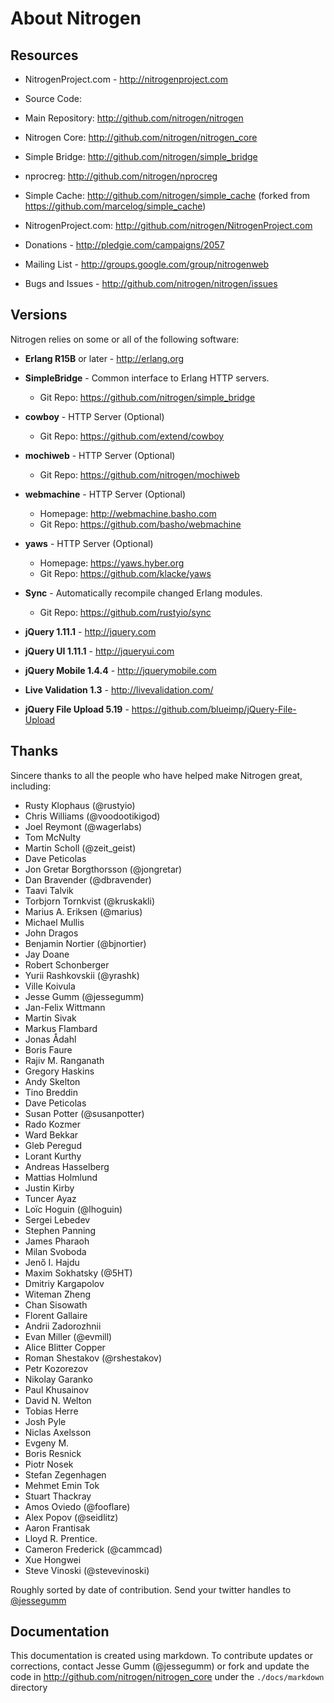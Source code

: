 
# About Nitrogen

## Resources

 *  NitrogenProject.com - http://nitrogenproject.com

 *  Source Code:
 *  Main Repository: http://github.com/nitrogen/nitrogen
 *  Nitrogen Core: http://github.com/nitrogen/nitrogen_core
 *  Simple Bridge: http://github.com/nitrogen/simple_bridge
 *  nprocreg: http://github.com/nitrogen/nprocreg
 *  Simple Cache: http://github.com/nitrogen/simple_cache (forked from
      https://github.com/marcelog/simple_cache)
 *  NitrogenProject.com: http://github.com/nitrogen/NitrogenProject.com

 *  Donations - http://pledgie.com/campaigns/2057

 *  Mailing List - http://groups.google.com/group/nitrogenweb
  
 *  Bugs and Issues - http://github.com/nitrogen/nitrogen/issues

## Versions

  Nitrogen relies on some or all of the following software:

 *  **Erlang R15B** or later - http://erlang.org

 *  **SimpleBridge** - Common interface to Erlang HTTP servers.
    - Git Repo: https://github.com/nitrogen/simple_bridge

 *  **cowboy** - HTTP Server (Optional)
    - Git Repo: https://github.com/extend/cowboy

 *  **mochiweb** - HTTP Server (Optional)
    - Git Repo: https://github.com/nitrogen/mochiweb

 *  **webmachine** - HTTP Server (Optional)
    - Homepage: http://webmachine.basho.com 
    - Git Repo: https://github.com/basho/webmachine

 *  **yaws** - HTTP Server (Optional)
    - Homepage: https://yaws.hyber.org
    - Git Repo: https://github.com/klacke/yaws 

 *  **Sync** - Automatically recompile changed Erlang modules.
    - Git Repo: https://github.com/rustyio/sync

 *  **jQuery 1.11.1** - http://jquery.com

 *  **jQuery UI 1.11.1** - http://jqueryui.com

 *  **jQuery Mobile 1.4.4** - http://jquerymobile.com

 *  **Live Validation 1.3** - http://livevalidation.com/

 *  **jQuery File Upload 5.19** - https://github.com/blueimp/jQuery-File-Upload

## Thanks

  Sincere thanks to all the people who have helped make Nitrogen great, including:
   
 *  Rusty Klophaus (@rustyio)
 *  Chris Williams (@voodootikigod)
 *  Joel Reymont (@wagerlabs)
 *  Tom McNulty
 *  Martin Scholl (@zeit_geist)
 *  Dave Peticolas
 *  Jon Gretar Borgthorsson (@jongretar)
 *  Dan Bravender (@dbravender)
 *  Taavi Talvik
 *  Torbjorn Tornkvist (@kruskakli)
 *  Marius A. Eriksen (@marius)
 *  Michael Mullis
 *  John Dragos
 *  Benjamin Nortier (@bjnortier)
 *  Jay Doane
 *  Robert Schonberger
 *  Yurii Rashkovskii (@yrashk)
 *  Ville Koivula
 *  Jesse Gumm (@jessegumm)
 *  Jan-Felix Wittmann
 *  Martin Sivak
 *  Markus Flambard
 *  Jonas Ådahl
 *  Boris Faure
 *  Rajiv M. Ranganath
 *  Gregory Haskins
 *  Andy Skelton
 *  Tino Breddin
 *  Dave Peticolas
 *  Susan Potter (@susanpotter)
 *  Rado Kozmer
 *  Ward Bekkar
 *  Gleb Peregud
 *  Lorant Kurthy
 *  Andreas Hasselberg
 *  Mattias Holmlund
 *  Justin Kirby
 *  Tuncer Ayaz
 *  Loïc Hoguin (@lhoguin)
 *  Sergei Lebedev
 *  Stephen Panning
 *  James Pharaoh
 *  Milan Svoboda
 *  Jenő I. Hajdu
 *  Maxim Sokhatsky (@5HT)
 *  Dmitriy Kargapolov
 *  Witeman Zheng
 *  Chan Sisowath
 *  Florent Gallaire
 *  Andrii Zadorozhnii
 *  Evan Miller (@evmill)
 *  Alice Blitter Copper
 *  Roman Shestakov (@rshestakov)
 *  Petr Kozorezov
 *  Nikolay Garanko
 *  Paul Khusainov
 *  David N. Welton
 *  Tobias Herre
 *  Josh Pyle
 *  Niclas Axelsson
 *  Evgeny M.
 *  Boris Resnick
 *  Piotr Nosek
 *  Stefan Zegenhagen
 *  Mehmet Emin Tok
 *  Stuart Thackray
 *  Amos Oviedo (@fooflare)
 *  Alex Popov (@seidlitz)
 *  Aaron Frantisak
 *  Lloyd R. Prentice.
 *  Cameron Frederick (@cammcad)
 *  Xue Hongwei
 *  Steve Vinoski (@stevevinoski)
   
  Roughly sorted by date of contribution. Send your twitter handles to [@jessegumm](http://twitter.com/jessegumm)

## Documentation

  This documentation is created using markdown. To contribute updates
  or corrections, contact Jesse Gumm (@jessegumm) or fork and
  update the code in http://github.com/nitrogen/nitrogen_core under the
  `./docs/markdown` directory
